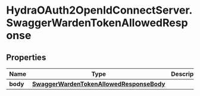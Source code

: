 # HydraOAuth2OpenIdConnectServer.SwaggerWardenTokenAllowedResponse

## Properties
Name | Type | Description | Notes
------------ | ------------- | ------------- | -------------
**body** | [**SwaggerWardenTokenAllowedResponseBody**](SwaggerWardenTokenAllowedResponseBody.md) |  | [optional] 


